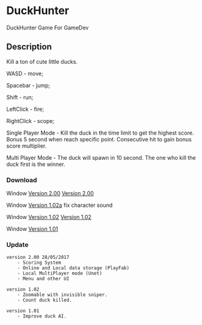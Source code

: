 # DuckHunter
DuckHunter Game For GameDev

## Description
Kill a ton of cute little ducks.

WASD - move;

Spacebar - jump;

Shift - run;

LeftClick - fire;

RightClick - scope;

Single Player Mode - Kill the duck in the time limit to get the highest score. Bonus 5 second when reach specific point. 
                        Consecutive hit to gain bonus score multiplier.

Multi Player Mode - The duck will spawn in 10 second. The one who kill the duck first is the winner.


### Download


Window [Version 2.00](https://mega.nz/#!hHxQlBbR!qMdJRU8orl2zyltZF53NynFwQ00bIpMdYmY1TH9TcjY)     [Version 2.00](https://drive.google.com/file/d/0B6HTqyb1iyJZS2RyaUFXZkJYT28/view?usp=sharing)  

Window [Version 1.02a](https://mega.nz/#!ROJlAT5T!s2-b97SRGg858_LVOCRW6S0yW5tXjX8ckb_LUj1mTgI) fix character sound

Window [Version 1.02](https://mega.nz/#!ZaIgwYpR!Isti596AVJ3RQ-Ml4rsIbxEhUdzh9bZKG9jtZ0RQ-HA)     [Version 1.02](https://drive.google.com/open?id=0B6HTqyb1iyJZdWxTM0NrRHM4X2c) 

Window [Version 1.01](https://mega.nz/#!0Wxy3ZaT!6zPjUoLKp46e5MjFFDCNrzXXSLGzIke6Ef3LYZTWkM4) 



### Update
```
version 2.00 28/05/2017
    - Scoring System
    - Online and Local data storage (PlayFab)
    - Local MultiPlayer mode (Unet)
    - Menu and other UI
    
version 1.02
    - Zoomable with invisible sniper.
    - Count duck killed.

version 1.01
    - Improve duck AI.
```



